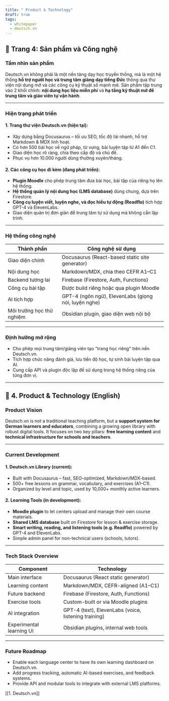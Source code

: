 ```yaml
---
title: " Product & Technology"
draft: true
tags:
  - whitepaper
  - deutsch.vn
---
```


## 📄 Trang 4: Sản phẩm và Công nghệ

### Tầm nhìn sản phẩm

Deutsch.vn không phải là một nền tảng dạy học truyền thống, mà là một hệ thống **hỗ trợ người học và trung tâm giảng dạy tiếng Đức** thông qua thư viện nội dung mở và các công cụ kỹ thuật số mạnh mẽ. Sản phẩm tập trung vào 2 khối chính: **nội dung học liệu miễn phí** và **hạ tầng kỹ thuật mở để trung tâm và giáo viên tự vận hành**.

---

### Hiện trạng phát triển

#### 1. **Trang thư viện Deutsch.vn (hiện tại):**
- Xây dựng bằng Docusaurus – tối ưu SEO, tốc độ tải nhanh, hỗ trợ Markdown & MDX linh hoạt.
- Có hơn 500 bài học về ngữ pháp, từ vựng, bài luyện tập từ A1 đến C1.
- Giao diện học rõ ràng, chia theo cấp độ và chủ đề.
- Phục vụ hơn 10.000 người dùng thường xuyên/tháng.

#### 2. **Các công cụ học đi kèm (đang phát triển):**
- **Plugin Moodle** cho phép trung tâm đưa bài học, bài tập của riêng họ lên hệ thống.
- **Hệ thống quản lý nội dung học (LMS database)** dùng chung, dựa trên Firestore.
- **Công cụ luyện viết, luyện nghe, và đọc hiểu tự động (Readflo)** tích hợp GPT-4 và ElevenLabs.
- Giao diện quản trị đơn giản để trung tâm tự sử dụng mà không cần lập trình.

---

### Hệ thống công nghệ

| Thành phần                 | Công nghệ sử dụng                                    |
|---------------------------|------------------------------------------------------|
| Giao diện chính            | Docusaurus (React-based static site generator)      |
| Nội dung học               | Markdown/MDX, chia theo CEFR A1–C1                  |
| Backend tương lai          | Firebase (Firestore, Auth, Functions)               |
| Công cụ bài tập            | Được build riêng hoặc qua plugin Moodle             |
| AI tích hợp                | GPT-4 (ngôn ngữ), ElevenLabs (giọng nói, luyện nghe)|
| Môi trường học thử nghiệm  | Obsidian plugin, giao diện web nội bộ               |

---

### Định hướng mở rộng

- Cho phép mọi trung tâm/giảng viên tạo "trang học riêng" trên nền Deutsch.vn.
- Tích hợp chức năng đánh giá, lưu tiến độ học, tự sinh bài luyện tập qua AI.
- Cung cấp API và plugin độc lập để sử dụng trong hệ thống riêng của từng đơn vị.

---

## 📄 4. Product & Technology (English)

### Product Vision

Deutsch.vn is not a traditional teaching platform, but a **support system for German learners and educators**, combining a growing open library with robust digital tools. It focuses on two key pillars: **free learning content** and **technical infrastructure for schools and teachers**.

---

### Current Development

#### 1. **Deutsch.vn Library (current):**
- Built with Docusaurus – fast, SEO-optimized, Markdown/MDX-based.
- 500+ free lessons on grammar, vocabulary, and exercises (A1–C1).
- Organized by level and topic, used by 10,000+ monthly active learners.

#### 2. **Learning Tools (in development):**
- **Moodle plugin** to let centers upload and manage their own course materials.
- **Shared LMS database** built on Firestore for lesson & exercise storage.
- **Smart writing, reading, and listening tools (e.g. Readflo)** powered by GPT-4 and ElevenLabs.
- Simple admin panel for non-technical users (schools, tutors).

---

### Tech Stack Overview

| Component                  | Technology                                           |
|---------------------------|------------------------------------------------------|
| Main interface             | Docusaurus (React static generator)                 |
| Learning content           | Markdown/MDX, CEFR-aligned (A1–C1)                  |
| Future backend             | Firebase (Firestore, Auth, Functions)               |
| Exercise tools             | Custom-built or via Moodle plugins                  |
| AI integration             | GPT-4 (text), ElevenLabs (voice, listening training)|
| Experimental learning UI   | Obsidian plugins, internal web tools                |

---

### Future Roadmap

- Enable each language center to have its own learning dashboard on Deutsch.vn.
- Add progress tracking, automatic AI-based exercises, and feedback systems.
- Provide API and modular tools to integrate with external LMS platforms.

[[1. Deutsch.vn]]